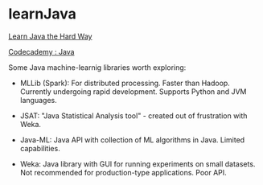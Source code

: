 # learnJava

[Learn Java the Hard Way](https://learnjavathehardway.org/book/)

[Codecademy : Java](https://www.codecademy.com/learn/learn-java)

Some Java machine-learnig libraries worth exploring:

 - MLLib (Spark): For distributed processing. Faster than Hadoop. Currently undergoing rapid development. Supports Python and JVM languages.

 - JSAT: "Java Statistical Analysis tool" - created out of frustration with Weka.

 - Java-ML: Java API with collection of ML algorithms in Java. Limited capabilities.

 - Weka: Java library with GUI for running experiments on small datasets. Not recommended for production-type applications. Poor API.
